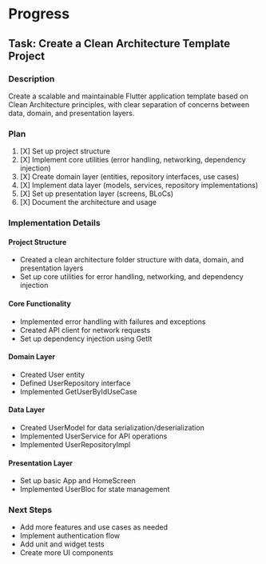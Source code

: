 # Progress

## Task: Create a Clean Architecture Template Project

### Description
Create a scalable and maintainable Flutter application template based on Clean Architecture principles, with clear separation of concerns between data, domain, and presentation layers.

### Plan
1. [X] Set up project structure
2. [X] Implement core utilities (error handling, networking, dependency injection)
3. [X] Create domain layer (entities, repository interfaces, use cases)
4. [X] Implement data layer (models, services, repository implementations)
5. [X] Set up presentation layer (screens, BLoCs)
6. [X] Document the architecture and usage

### Implementation Details

#### Project Structure
- Created a clean architecture folder structure with data, domain, and presentation layers
- Set up core utilities for error handling, networking, and dependency injection

#### Core Functionality
- Implemented error handling with failures and exceptions
- Created API client for network requests
- Set up dependency injection using GetIt

#### Domain Layer
- Created User entity
- Defined UserRepository interface
- Implemented GetUserByIdUseCase

#### Data Layer
- Created UserModel for data serialization/deserialization
- Implemented UserService for API operations
- Implemented UserRepositoryImpl

#### Presentation Layer
- Set up basic App and HomeScreen
- Implemented UserBloc for state management

### Next Steps
- Add more features and use cases as needed
- Implement authentication flow
- Add unit and widget tests
- Create more UI components 